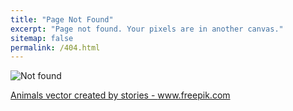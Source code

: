 ```yaml
---
title: "Page Not Found"
excerpt: "Page not found. Your pixels are in another canvas."
sitemap: false
permalink: /404.html
---
```


<div class="text-center">
  <img src="{{ 'assets/img/error-404.jpg' | relative_url }}" alt="Not found" />
</div>

<a href="https://www.freepik.com/vectors/animals">Animals vector created by stories - www.freepik.com</a>